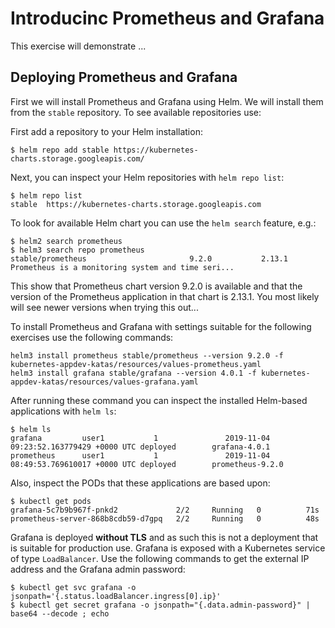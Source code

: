 # Introducinc Prometheus and Grafana

This exercise will demonstrate ...

## Deploying Prometheus and Grafana

First we will install Prometheus and Grafana using Helm. We will install them
from the `stable` repository. To see available repositories use:

First add a repository to your Helm installation:

```shell
$ helm repo add stable https://kubernetes-charts.storage.googleapis.com/
```

Next, you can inspect your Helm repositories with `helm repo list`:

```shell
$ helm repo list
stable  https://kubernetes-charts.storage.googleapis.com
```

To look for available Helm chart you can use the `helm search` feature, e.g.:

```shell
$ helm2 search prometheus
$ helm3 search repo prometheus
stable/prometheus                       9.2.0           2.13.1          Prometheus is a monitoring system and time seri...
```

This show that Prometheus chart version 9.2.0 is available and that the version
of the Prometheus application in that chart is 2.13.1.  You most likely will see
newer versions when trying this out...

To install Prometheus and Grafana with settings suitable for the following
exercises use the following commands:

```shell
helm3 install prometheus stable/prometheus --version 9.2.0 -f kubernetes-appdev-katas/resources/values-prometheus.yaml
helm3 install grafana stable/grafana --version 4.0.1 -f kubernetes-appdev-katas/resources/values-grafana.yaml
```

After running these command you can inspect the installed Helm-based
applications with `helm ls`:

```shell
$ helm ls
grafana         user1           1               2019-11-04 09:23:52.163779429 +0000 UTC deployed        grafana-4.0.1
prometheus      user1           1               2019-11-04 08:49:53.769610017 +0000 UTC deployed        prometheus-9.2.0
```

Also, inspect the PODs that these applications are based upon:

```shell
$ kubectl get pods
grafana-5c7b9b967f-pnkd2             2/2     Running   0          71s
prometheus-server-868b8cdb59-d7gpq   2/2     Running   0          48s
```

Grafana is deployed **without TLS** and as such this is not a deployment that is
suitable for production use. Grafana is exposed with a Kubernetes service of
type `LoadBalancer`. Use the following commands to get the external IP address
and the Grafana admin password:

```shell
$ kubectl get svc grafana -o jsonpath='{.status.loadBalancer.ingress[0].ip}'
$ kubectl get secret grafana -o jsonpath="{.data.admin-password}" | base64 --decode ; echo
```

